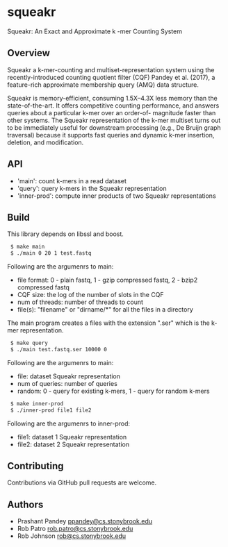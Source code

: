 # squeakr
Squeakr: An Exact and Approximate k -mer Counting System

Overview
--------

Squeakr a k-mer-counting and multiset-representation system using the
recently-introduced counting quotient filter (CQF) Pandey et al. (2017), a
feature-rich approximate membership query (AMQ) data structure.

Squeakr is memory-efficient, consuming 1.5X–4.3X less memory than the
state-of-the-art. It offers competitive counting performance, and answers
queries about a particular k-mer over an order-of- magnitude faster than other
systems. The Squeakr representation of the k-mer multiset turns out to be
immediately useful for downstream processing (e.g., De Bruijn graph traversal)
because it supports fast queries and dynamic k-mer insertion, deletion, and
modification.

API
--------
* 'main': count k-mers in a read dataset
* 'query': query k-mers in the Squeakr representation
* 'inner-prod': compute inner products of two Squeakr representations

Build
-------
This library depends on libssl and boost.

```bash
 $ make main
 $ ./main 0 20 1 test.fastq
```

 Following are the argumenrs to main:
 - file format: 0 - plain fastq, 1 - gzip compressed fastq, 2 - bzip2 compressed fastq
 - CQF size: the log of the number of slots in the CQF
 - num of threads: number of threads to count
 - file(s): "filename" or "dirname/*" for all the files in a directory

The main program creates a files with the extension ".ser" which is the k-mer representation.

```bash
 $ make query
 $ ./main test.fastq.ser 10000 0
```

 Following are the argumenrs to main:
 - file: dataset Squeakr representation
 - num of queries: number of queries
 - random: 0 - query for existing k-mers, 1 - query for random k-mers

```bash
 $ make inner-prod
 $ ./inner-prod file1 file2
```
 
 Following are the argumenrs to inner-prod:
 - file1: dataset 1 Squeakr representation
 - file2: dataset 2 Squeakr representation

Contributing
------------
Contributions via GitHub pull requests are welcome.


Authors
-------
- Prashant Pandey <ppandey@cs.stonybrook.edu>
- Rob Patro <rob.patro@cs.stonybrook.edu>
- Rob Johnson <rob@cs.stonybrook.edu>
